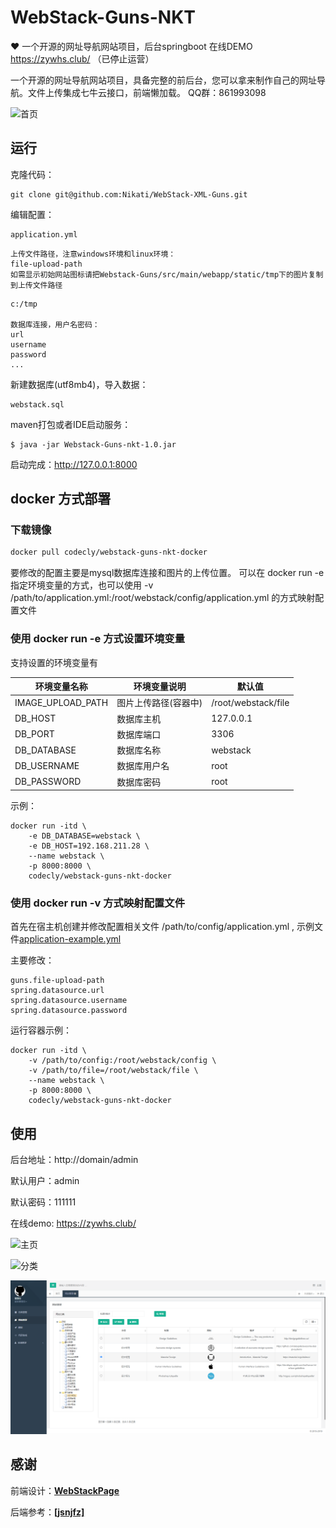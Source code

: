 # WebStack-Guns-NKT
 ❤️ 一个开源的网址导航网站项目，后台springboot 在线DEMO https://zywhs.club/  （已停止运营）

一个开源的网址导航网站项目，具备完整的前后台，您可以拿来制作自己的网址导航。文件上传集成七牛云接口，前端懒加载。
QQ群：861993098

![首页](/screen/1.png)

## 运行

克隆代码：

```shell
git clone git@github.com:Nikati/WebStack-XML-Guns.git
```

编辑配置：

```
application.yml
```

```
上传文件路径，注意windows环境和linux环境：
file-upload-path
如需显示初始网站图标请把Webstack-Guns/src/main/webapp/static/tmp下的图片复制到上传文件路径
```

```
c:/tmp

数据库连接，用户名密码：
url
username
password
...
```

新建数据库(utf8mb4)，导入数据：

```shell
webstack.sql
```

maven打包或者IDE启动服务：

```shell
$ java -jar Webstack-Guns-nkt-1.0.jar
```

启动完成：http://127.0.0.1:8000

## docker 方式部署

### 下载镜像
```bash
docker pull codecly/webstack-guns-nkt-docker
```
要修改的配置主要是mysql数据库连接和图片的上传位置。
可以在 docker run -e 指定环境变量的方式，也可以使用 -v /path/to/application.yml:/root/webstack/config/application.yml 的方式映射配置文件

### 使用 docker run -e 方式设置环境变量
支持设置的环境变量有

环境变量名称|环境变量说明|默认值
--|--|--
IMAGE_UPLOAD_PATH|图片上传路径(容器中)|/root/webstack/file
DB_HOST|数据库主机|127.0.0.1
DB_PORT|数据库端口|3306
DB_DATABASE|数据库名称|webstack
DB_USERNAME|数据库用户名|root
DB_PASSWORD|数据库密码|root

示例：
```
docker run -itd \
    -e DB_DATABASE=webstack \
    -e DB_HOST=192.168.211.28 \
    --name webstack \
    -p 8000:8000 \
    codecly/webstack-guns-nkt-docker
```

### 使用 docker run -v 方式映射配置文件

首先在宿主机创建并修改配置相关文件 /path/to/config/application.yml , 示例文件[application-example.yml](./src/main/resources/application-example.yml)

主要修改：
```
guns.file-upload-path
spring.datasource.url
spring.datasource.username
spring.datasource.password
```

运行容器示例：
```
docker run -itd \
    -v /path/to/config:/root/webstack/config \
    -v /path/to/file=/root/webstack/file \
    --name webstack \
    -p 8000:8000 \
    codecly/webstack-guns-nkt-docker
```

## 使用

后台地址：http://domain/admin

默认用户：admin

默认密码：111111

在线demo: https://zywhs.club/

![主页](/screen/2.png)

![分类](/screen/3.png)

![网站](/screen/4.png)



## 感谢

前端设计：[**WebStackPage**](https://github.com/WebStackPage/WebStackPage.github.io)

后端参考：[**[jsnjfz]**](https://github.com/jsnjfz/WebStack-Guns)

